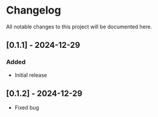 # Changelog

All notable changes to this project will be documented here.

## [0.1.1] - 2024-12-29
### Added
- Initial release

## [0.1.2] - 2024-12-29
- Fixed bug
